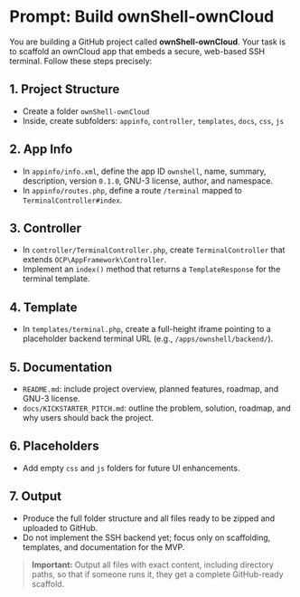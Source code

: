 # Prompt: Build ownShell-ownCloud

You are building a GitHub project called **ownShell-ownCloud**. Your task is to scaffold an ownCloud app that embeds a secure, web-based SSH terminal. Follow these steps precisely:

## 1. Project Structure
- Create a folder `ownShell-ownCloud`
- Inside, create subfolders: `appinfo`, `controller`, `templates`, `docs`, `css`, `js`

## 2. App Info
- In `appinfo/info.xml`, define the app ID `ownshell`, name, summary, description, version `0.1.0`, GNU-3 license, author, and namespace.
- In `appinfo/routes.php`, define a route `/terminal` mapped to `TerminalController#index`.

## 3. Controller
- In `controller/TerminalController.php`, create `TerminalController` that extends `OCP\AppFramework\Controller`.
- Implement an `index()` method that returns a `TemplateResponse` for the terminal template.

## 4. Template
- In `templates/terminal.php`, create a full-height iframe pointing to a placeholder backend terminal URL (e.g., `/apps/ownshell/backend/`).

## 5. Documentation
- `README.md`: include project overview, planned features, roadmap, and GNU-3 license.
- `docs/KICKSTARTER_PITCH.md`: outline the problem, solution, roadmap, and why users should back the project.

## 6. Placeholders
- Add empty `css` and `js` folders for future UI enhancements.

## 7. Output
- Produce the full folder structure and all files ready to be zipped and uploaded to GitHub.
- Do not implement the SSH backend yet; focus only on scaffolding, templates, and documentation for the MVP.

> **Important:** Output all files with exact content, including directory paths, so that if someone runs it, they get a complete GitHub-ready scaffold.
